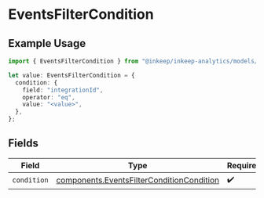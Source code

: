 # EventsFilterCondition

## Example Usage

```typescript
import { EventsFilterCondition } from "@inkeep/inkeep-analytics/models/components";

let value: EventsFilterCondition = {
  condition: {
    field: "integrationId",
    operator: "eq",
    value: "<value>",
  },
};
```

## Fields

| Field                                                                                                  | Type                                                                                                   | Required                                                                                               | Description                                                                                            |
| ------------------------------------------------------------------------------------------------------ | ------------------------------------------------------------------------------------------------------ | ------------------------------------------------------------------------------------------------------ | ------------------------------------------------------------------------------------------------------ |
| `condition`                                                                                            | [components.EventsFilterConditionCondition](../../models/components/eventsfilterconditioncondition.md) | :heavy_check_mark:                                                                                     | N/A                                                                                                    |